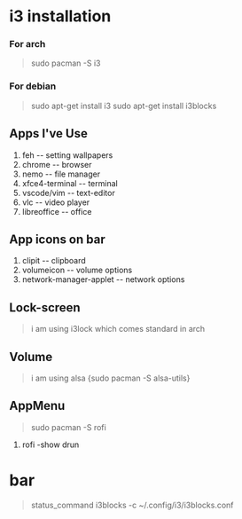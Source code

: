 # i3 installation

### For arch
> sudo pacman -S i3

### For debian
> sudo apt-get install i3
> sudo apt-get install i3blocks

## Apps I've Use
1. feh -- setting wallpapers
1. chrome -- browser
1. nemo -- file manager 
1. xfce4-terminal -- terminal
1. vscode/vim -- text-editor
1. vlc -- video player
1. libreoffice -- office


## App icons on bar
1. clipit -- clipboard
1. volumeicon -- volume options
1. network-manager-applet -- network options

## Lock-screen
> i am using i3lock which comes standard in arch

## Volume
> i am using alsa {sudo pacman -S alsa-utils}

## AppMenu
> sudo pacman -S rofi
1. rofi -show drun 

# bar 
> status_command i3blocks -c ~/.config/i3/i3blocks.conf

